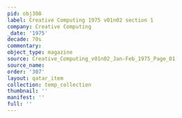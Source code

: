 ```yaml
---
pid: obj308
label: Creative Computing 1975 v01n02 section 1
company: Creative Computing
_date: '1975'
decade: 70s
commentary: 
object_type: magazine
source: Creative_Computing_v01n02_Jan-Feb_1975_Page_01
source_name: 
order: '307'
layout: qatar_item
collection: temp_collection
thumbnail: ''
manifest: ''
full: ''
---
```

